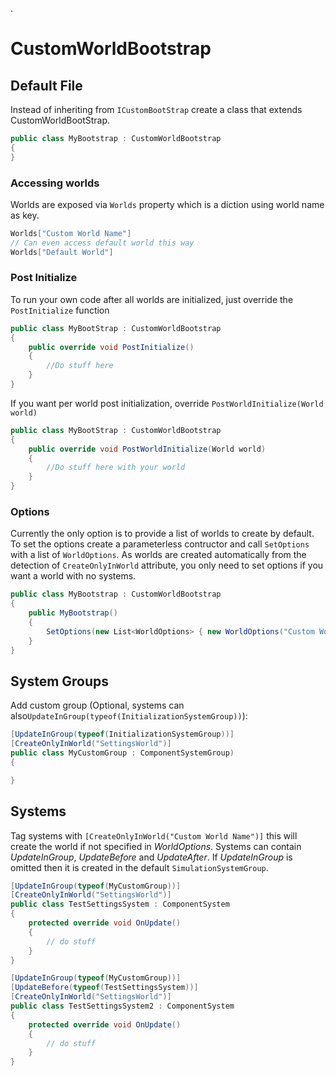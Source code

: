 ﻿﻿﻿.# CustomWorldBootstrap## Default FileInstead of inheriting from `ICustomBootStrap` create a class that extends CustomWorldBootStrap.```csharppublic class MyBootstrap : CustomWorldBootstrap{}```### Accessing worldsWorlds are exposed via `Worlds` property which is a diction using world name as key.```csharpWorlds["Custom World Name"]// Can even access default world this wayWorlds["Default World"]```### Post InitializeTo run your own code after all worlds are initialized, just override the `PostInitialize` function```csharppublic class MyBootStrap : CustomWorldBootstrap{    public override void PostInitialize()     {        //Do stuff here    }}```If you want per world post initialization, override `PostWorldInitialize(World world)````csharppublic class MyBootStrap : CustomWorldBootstrap{    public override void PostWorldInitialize(World world)     {        //Do stuff here with your world    }}```### OptionsCurrently the only option is to provide a list of worlds to create by default. To set the options create a parameterless contructor and call `SetOptions` with a list of `WorldOptions`.As worlds are created automatically from the detection of `CreateOnlyInWorld` attribute, you only need to set options if you want a world with no systems.```csharppublic class MyBootstrap : CustomWorldBootstrap{    public MyBootstrap()    {        SetOptions(new List<WorldOptions> { new WorldOptions("Custom World Name") });    }}```## System GroupsAdd custom group (Optional, systems can also`UpdateInGroup(typeof(InitializationSystemGroup))`):```csharp[UpdateInGroup(typeof(InitializationSystemGroup))][CreateOnlyInWorld("SettingsWorld")]public class MyCustomGroup : ComponentSystemGroup){}```## SystemsTag systems with `[CreateOnlyInWorld("Custom World Name")]` this will create the world if not specified in *WorldOptions*.Systems can contain *UpdateInGroup*, *UpdateBefore* and *UpdateAfter*.If *UpdateInGroup* is omitted then it is created in the default `SimulationSystemGroup`.```csharp[UpdateInGroup(typeof(MyCustomGroup))][CreateOnlyInWorld("SettingsWorld")]public class TestSettingsSystem : ComponentSystem{    protected override void OnUpdate()    {        // do stuff    }}[UpdateInGroup(typeof(MyCustomGroup))][UpdateBefore(typeof(TestSettingsSystem))][CreateOnlyInWorld("SettingsWorld")]public class TestSettingsSystem2 : ComponentSystem{    protected override void OnUpdate()    {        // do stuff    }}```
